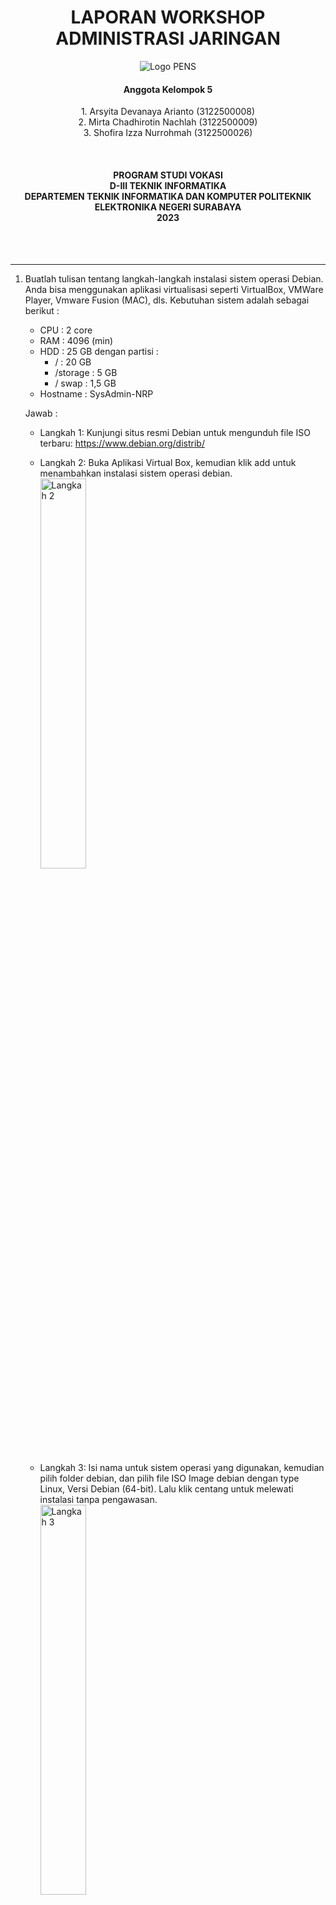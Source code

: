 
  <h1 align="Center">LAPORAN WORKSHOP ADMINISTRASI JARINGAN</h1>


<p align="center">
  <img src="img/Logo_PENS.png" alt="Logo PENS">
</p>

<h4 align="Center">Anggota Kelompok 5</h4>

<p align="center">
1. Arsyita Devanaya Arianto (3122500008) <br>
2. Mirta Chadhirotin Nachlah (3122500009) <br>
3. Shofira Izza Nurrohmah (3122500026)
</p>

<br>
<h4 align="center">
PROGRAM STUDI VOKASI <br>
D-III TEKNIK INFORMATIKA <br>
DEPARTEMEN TEKNIK INFORMATIKA DAN KOMPUTER 
POLITEKNIK ELEKTRONIKA NEGERI SURABAYA <br> 
2023
</h4> <br><br><hr>

1. Buatlah tulisan tentang langkah-langkah instalasi sistem operasi Debian. Anda bisa menggunakan aplikasi virtualisasi seperti VirtualBox, VMWare Player, Vmware Fusion (MAC), dls. Kebutuhan sistem adalah sebagai berikut :
   - CPU : 2 core 
   - RAM : 4096 (min)
   - HDD : 25 GB dengan partisi :
      * / : 20 GB
      * /storage : 5 GB 
      * / swap : 1,5 GB
   - Hostname : SysAdmin-NRP <br>

    Jawab : 
     - Langkah 1: Kunjungi situs resmi Debian untuk mengunduh file ISO terbaru: https://www.debian.org/distrib/ 
      
     - Langkah 2: Buka Aplikasi Virtual Box, kemudian klik add untuk menambahkan instalasi sistem operasi debian. <br>
       <space> <img src="img/Langkah Jawab No 1/00.jpeg" alt="Langkah 2" style="width: 40%;">

     - Langkah 3: Isi nama untuk sistem operasi yang digunakan, kemudian pilih folder debian, dan pilih file ISO Image debian dengan type Linux, Versi Debian (64-bit). Lalu klik centang untuk melewati instalasi tanpa pengawasan. <br>
        <space> <img src="img/Langkah Jawab No 1/01.jpeg" alt="Langkah 3" style="width: 40%;">
  
     - Langkah 4: Untuk username gunakan nama bebas, dan isi juga passwordnya. Sedangkan hostname gunakan dengan format SysAdmin-NRP <br>
        <space> <img src="img/Langkah Jawab No 1/02.jpeg" alt="Langkah 4" style="width: 40%;">

     - Langkah 5: Isi kebutuhan sistem sebagai berikut : <br> ● CPU : 2 core <br> ● RAM : 4096 (min) <br>
        <space> <img src="img/Langkah Jawab No 1/03.jpeg" alt="Langkah 5" style="width: 40%;">
  
     - Langkah 6: Pilih varian VDI (Virtual Disk Image) untuk Hardisknya <br>
        <space> <img src="img/Langkah Jawab No 1/04.jpeg" alt="Langkah 6" style="width: 40%;">

     - Langkah 7: Setelah itu, pilih installer menu yaitu graphical install <br>
        <space> <img src="img/Langkah Jawab No 1/05.jpeg" alt="Langkah 7" style="width: 40%;">

     - Langkah 8: Kemudian pilih bahasa indonesia <br>
        <space> <img src="img/Langkah Jawab No 1/06.jpeg" alt="Langkah 8" style="width: 40%;">

     - Langkah 9: Pilih peta tombol yang digunakan <br>
        <space> <img src="img/Langkah Jawab No 1/07.jpeg" alt="Langkah 9" style="width: 40%;">

     - Langkah 10: Atur nama host untuk sistem ini, dengan format : SysAdmin-NRP <br>
        <space> <img src="img/Langkah Jawab No 1/08.jpeg" alt="Langkah 10" style="width: 40%;">

     - Langkah 11: Untuk domain bisa dilewati saja/diisi terserah <br>
        <space> <img src="img/Langkah Jawab No 1/09.jpeg" alt="Langkah 11" style="width: 40%;">
     
     - Langkah 12: Atur password/kata sandi untuk root <br>
        <space> <img src="img/Langkah Jawab No 1/10.jpeg" alt="Langkah 12" style="width: 40%;">

     - Langkah 13: Isi nama lengkap dari pengguna <br>
        <space> <img src="img/Langkah Jawab No 1/11.jpeg" alt="Langkah 13" style="width: 40%;">

     - Langkah 14: Atur nama pengguna nya <br>
        <space> <img src="img/Langkah Jawab No 1/12.jpeg" alt="Langkah 14" style="width: 40%;">

     - Langkah 15: Atur kata sandi untuk pengguna. Kata sandi pengguna harus berbeda dengan kata sandi root <br>
        <space> <img src="img/Langkah Jawab No 1/13.jpeg" alt="Langkah 15" style="width: 40%;">

     - Langkah 16: Atur lah zona waktu yang digunakan <br>
        <space> <img src="img/Langkah Jawab No 1/14.jpeg" alt="Langkah 16" style="width: 40%;">

     - Langkah 17: Untuk pilihan partisipasi hardisk pilih yang manual <br>
        <space> <img src="img/Langkah Jawab No 1/15.jpeg" alt="Langkah 17" style="width: 40%;">

     - Langkah 18: Pilih partisi untuk mengubah susunannya <br>
        <space> <img src="img/Langkah Jawab No 1/16.jpeg" alt="Langkah 18" style="width: 40%;">

     - Langkah 19: Pilih “Ya” untuk partisi seluruh hard disk <br>
        <space> <img src="img/Langkah Jawab No 1/17.jpeg" alt="Langkah 19" style="width: 40%;">

     - Langkah 20: Pilih ruang kosong untuk membuat sebuah partisi baru <br>
        <space> <img src="img/Langkah Jawab No 1/18.jpeg" alt="Langkah 20" style="width: 40%;">
        <space> <img src="img/Langkah Jawab No 1/19.jpeg" alt="Langkah 20" style="width: 40%;">

     - Langkah 21: Atur ukuran partisi yang tidak melebihi batas maksimum yaitu 20.0 GB <br>
        <space> <img src="img/Langkah Jawab No 1/20.jpeg" alt="Langkah 21" style="width: 40%;">

     - Langkah 22: Pilih primer untuk jenis partisi <br>
        <space> <img src="img/Langkah Jawab No 1/21.jpeg" alt="Langkah 22" style="width: 40%;">

     - Langkah 23: Atur lokasi partisi baru di awal ruang hard disk yang tersedia <br>
        <space> <img src="img/Langkah Jawab No 1/22.jpeg" alt="Langkah 23" style="width: 40%;">

     - Langkah 24: Ubah susunan partisi penanda bisa-boot dari mati menjadi hidup <br>
        <space> <img src="img/Langkah Jawab No 1/23.jpeg" alt="Langkah 24" style="width: 40%;">
        <space> <img src="img/Langkah Jawab No 1/24.jpeg" alt="Langkah 24" style="width: 40%;">

     - Langkah 25: Atur partisi yang digunakan yaitu sistem berkas berjurnal Ext4 <br>
        <space> <img src="img/Langkah Jawab No 1/25.jpeg" alt="Langkah 25" style="width: 40%;">

     - Langkah 26: Penyusunan partisi \#1 telah diselesaikan, kemudian klik lanjutkan <br>
        <space> <img src="img/Langkah Jawab No 1/26.jpeg" alt="Langkah 26" style="width: 40%;">

     - Langkah 27: Pilih ruang kosong untuk membuat sebuah partisi baru (partisi \#2) <br>
        <space> <img src="img/Langkah Jawab No 1/27.jpeg" alt="Langkah 27" style="width: 40%;">
        <space> <img src="img/Langkah Jawab No 1/28.jpeg" alt="Langkah 27" style="width: 40%;">

     - Langkah 28: Atur ukuran partisi yang tidak melebihi batas maksimum yaitu 5.0 GB <br>
        <space> <img src="img/Langkah Jawab No 1/29.jpeg" alt="Langkah 28" style="width: 40%;">

     - Langkah 29: Pilih jenis partisi “Primer” <br>
        <space> <img src="img/Langkah Jawab No 1/30.jpeg" alt="Langkah 29" style="width: 40%;">

     - Lngkah 30: Atur lokasi partisi baru di awal ruang hard disk yang tersedia <br>
        <space> <img src="img/Langkah Jawab No 1/31.jpeg" alt="Langkah 30" style="width: 40%;">

     - Langkah 31: Ubah susunan partisi titik kait
      <br>
        <space> <img src="img/Langkah Jawab No 1/32.jpeg" alt="Langkah 31" style="width: 40%;">
     - Langkah 32:  Pilih “Masukkan secara manual” <br>
       <space> <img src="img/Langkah Jawab No 1/34.jpeg" alt="Langkah 32" style="width: 40%;">
     - Langkah 33:   Ketikkan “/storage” <br>
       <space> <img src="img/Langkah Jawab No 1/35.jpeg" alt="Langkah 33" style="width: 40%;">
     - Langkah 34:  Penyusunan partisi \#2 telah diselesaikan, kemudian klik lanjutkan <br>
       <space> <img src="img/Langkah Jawab No 1/36.jpeg" alt="Langkah 34" style="width: 40%;">
     - Langkah 35: Pilih ruang kosong untuk membuat sebuah partisi baru (partisi \#3) <br>
       <space> <img src="img/Langkah Jawab No 1/37.jpeg" alt="Langkah 35" style="width: 40%;">
       <space> <img src="img/Langkah Jawab No 1/38.jpeg" alt="Langkah 35" style="width: 40%;">
     - Langkah 36: Atur ukuran partisi yang tidak melebihi batas maksimum yaitu 1.5 GB <br>
       <space> <img src="img/Langkah Jawab No 1/39.jpeg" alt="Langkah 36" style="width: 40%;">
     - Langkah 37: Pilih jenis partisi “Primer”<br>
       <space> <img src="img/Langkah Jawab No 1/40.jpeg" alt="Langkah 37" style="width: 40%;">
     - Langkah 38: Atur lokasi partisi baru di awal ruang hard disk yang tersedia<br>
       <space> <img src="img/Langkah Jawab No 1/41.jpeg" alt="Langkah 38" style="width: 40%;">
     - Langkah 39: Ubah penggunaan partisi menjadi ruang swap <br>
       <space> <img src="img/Langkah Jawab No 1/42.jpeg" alt="Langkah 39" style="width: 40%;"> <img src="img/Langkah Jawab No 1/43.jpeg" alt="Langkah 39" style="width: 40%;">
     - Langkah 40: Penyusunan partisi \#3 telah diselesaikan, kemudian klik lanjutkan. <br>
       <space> <img src="img/Langkah Jawab No 1/44.jpeg" alt="Langkah 40" style="width: 40%;">
     - Langkah 41: Partisi telah selesai, kemudian klik “lanjutkan”
     <br>
       <space> <img src="img/Langkah Jawab No 1/45.jpeg" alt="Langkah 41" style="width: 40%;">
     - Langkah 42: Pilih “Ya” untuk melanjutkan perubahan-perubahan sebelumnya ditulis ke hard disk <br>
       <space> <img src="img/Langkah Jawab No 1/46.jpeg" alt="Langkah 42" style="width: 40%;">
     - Langkah 43: Pemasangan sistem dasar berjalan, lalu pilih “Tidak” dan klik “Lanjutkan” <br>
       <space> <img src="img/Langkah Jawab No 1/47.jpeg" alt="Langkah 43" style="width: 40%;"> <img src="img/Langkah Jawab No 1/48.jpeg" alt="Langkah 43" style="width: 40%;">
     - Langkah 44: Atur negara tempat cermin arsip debian berada di Indonesia <br>
       <space> <img src="img/Langkah Jawab No 1/49.jpeg" alt="Langkah 44" style="width: 40%;">
     - Langkah 45: Atur cermin arsip debian deb.debian.org <br>
       <space> <img src="img/Langkah Jawab No 1/50.jpeg" alt="Langkah 45" style="width: 40%;">
     - Langkah 46: Kosongi alamat proxy HTTP <br>
       <space> <img src="img/Langkah Jawab No 1/51.jpeg" alt="Langkah 46" style="width: 40%;">
     - Langkah 47: Tunggu loading selesai untuk mengatur pengelolaan paket <br>
       <space> <img src="img/Langkah Jawab No 1/52.jpeg" alt="Langkah 47" style="width: 40%;">
     - Langkah 48: Pilih tidak untuk partisipasi survey pengguna paket debian <br>
       <space> <img src="img/Langkah Jawab No 1/53.jpeg" alt="Langkah 48" style="width: 40%;">
     - Langkah 49: Perangkat yang ingin diinstal adalah debian desktop environment, …GNOME, perkakas sistem standar <br>
       <space> <img src="img/Langkah Jawab No 1/54.jpeg" alt="Langkah 49" style="width: 40%;">
     - Langkah 50: Kemudian tunggu untuk memilih & memasang perangkat lunak <br>
       <space> <img src="img/Langkah Jawab No 1/55.jpeg" alt="Langkah 50" style="width: 40%;">
     - Langkah 51: Pilih Ya untuk pasang boot loader GRUB hard disk utama <br>
       <space> <img src="img/Langkah Jawab No 1/56.jpeg" alt="Langkah 51" style="width: 40%;">
     - Langkah 52: Pilih piranti untuk pemasangan boot loader <br>
       <space> <img src="img/Langkah Jawab No 1/57.jpeg" alt="Langkah 52" style="width: 40%;">
     - Langkah 53: Tunggu proses instalasi selesai <br>
       <space> <img src="img/Langkah Jawab No 1/59.jpeg" alt="Langkah 53" style="width: 40%;">
     - Langkah 54: Klik lanjutkan untuk menyelesaikan instalasi <br>
       <space> <img src="img/Langkah Jawab No 1/60.jpeg" alt="Langkah 54" style="width: 40%;">
     - Langkah 55: Tunggu proses instalasi untuk menjalankan sistem yang baru  <br>
       <space> <img src="img/Langkah Jawab No 1/61.jpeg" alt="Langkah 55" style="width: 40%;">
     - Langkah 56: Berikut adalah tampilan untuk login user <br>
       <space> <img src="img/Langkah Jawab No 1/62.jpeg" alt="Langkah 56" style="width: 40%;">
     - Langkah 57: Masukkan kata sandi yang sesuai untuk user <br>
       <space> <img src="img/Langkah Jawab No 1/63.jpeg" alt="Langkah 57" style="width: 40%;">
     - Langkah 58: Kemudian pilih bahasa indonesia  <br>
       <space> <img src="img/Langkah Jawab No 1/64.jpeg" alt="Langkah 58" style="width: 40%;">
     - Langkah 59: Pilih tata letak papan bahasa indonesia  <br>
       <space> <img src="img/Langkah Jawab No 1/65.jpeg" alt="Langkah 59" style="width: 40%;">
     - Langkah 60: Untuk layanan lokasi diaktifkan agar bersifat privasi   <br>
       <space> <img src="img/Langkah Jawab No 1/66.jpeg" alt="Langkah 60" style="width: 40%;">
     - Langkah 61: Debian GNU?Linux sudah selesai dan siap untuk digunakan    <br>
       <space> <img src="img/Langkah Jawab No 1/67.jpeg" alt="Langkah 61" style="width: 40%;">
     - Langkah 62: Ketik pada kolom pencarian "diskart" untuk melihat storage hardisk    <br>
       <space> <img src="img/Langkah Jawab No 1/68.jpeg" alt="Langkah 62" style="width: 40%;">
     - Langkah 63: Menampilkan volume hardisk.  <br>
       <space> <img src="img/Langkah Jawab No 1/69.jpeg" alt="Langkah 63" style="width: 40%;">

2. Buat ringkasan tentang perbedaan dari Debian 12 (bookworm) dengan Debian 11 (bullseye) : versi kernel, kebutuhan sistem, penerapan systemd dan perbedaan packagenya (dalam bentuk tabel) ! 
   
    Jawab : 
        <table>
          <thead>
            <tr>
              <th>Perbedaan</th>
              <th>Debian 12 (bookworm)</th>
              <th>Debian 11 (bullseye)</th>
            </tr>
          </thead>
          <tbody>
            <tr>
              <td>Versi Kernel</td>
              <td>Debian 12 menggunakan Versi Kernel lebih baru yaitu Kernel 6.1 yang menyediakan dukungan untuk perangkat keras terbaru & perbaikan keamanan & kinerja.</td>
              <td>Debian 11 menggunakan Versi kernel lebih lama yaitu kernel versi 5.10 yang stabil dan memiliki dukungan yang baik.
              </td>
            </tr>
            <tr>
              <td>Kebutuhan Sistem</td>
              <td>
                Memiliki kebutuhan sistem lebih tinggi. <br>
                <ol>
                  <li>
                    Processor: Debian 12 mendukung berbagai arsitektur yaitu :
                    <ul>
                      <li>64-bit PC (amd64)</li>
                      <li>64-bit ARM (AArch64)</li>
                      <li>EABI ARM (armel)</li>
                      <li>Hard Float ABI ARM (armhf)</li>
                      <li>32-bit PC (i386)</li>
                      <li>MIPS (little endian)</li>
                      <li>64-bit MIPS (little endian)</li>
                      <li>POWER Processors</li>
                      <li>IBM System z</li>
                    </ul>
                  </li>
                  <li>
                    RAM: Minimal 1 GB, disarankan 2 GB untuk pengalaman yang optimal.
                  </li>
                  <li>
                    Penyimpanan: Setidaknya 10 GB untuk instalasi, disarankan 20 GB atau lebih. 
                  </li>
                  <li>
                    Grafis: Kompatibel dengan kartu grafis terintegrasi dan terdedikasi.
                  </li>
                  <li>
                    Koneksi Jaringan : Mendukung ethernet, Bluetooth, dan WiFi.
                  </li>
                </ol>
              </td>
              <td>
                Kebutuhan sistem lebih rendah. <br>
                  <ol>
                    <li>
                      Processor: Dukungan untuk arsitektur yang sama seperti Debian 12. 
                      <ul>
                        <li>64-bit PC (amd64)</li>
                        <li>64-bit ARM (AArch64)</li>
                        <li>EABI ARM (armel)</li>
                        <li>Hard Float ABI ARM (armhf)</li>
                        <li>32-bit PC (i386)</li>
                        <li>MIPS (little endian)</li>
                        <li>64-bit MIPS (little endian)</li>
                        <li>POWER Processors</li>
                        <li>IBM System z</li>
                      </ul>
                    </li>
                    <li>
                      RAM: Minimal 1 GB, disarankan 2 GB.
                    </li>
                    <li>
                      Penyimpanan: Setidaknya 10 GB untuk instalasi.
                    </li>
                    <li>
                      Grafis: Kompatibel dengan kartu grafis terintegrasi dan terdedikasi.
                    </li>
                    <li>
                      Koneksi Jaringan : Mendukung ethernet. Bluetooth, dan WiFi
                    </li>
                  </ol>
              </td>
            </tr>
            <tr>
              <td>Penerapan System</td>
              <td>
                Versi systemd lebih baru dengan peningkatan fitur dan perbaikan bug. (Versi 252)
              </td>
              <td>
                Versi systemd sebelumnya dengan pembaruan dan perbaikan bug (Versi 247)
              </td>
            </tr>
            <tr>
              <td>Package</td>
              <td>
                Peningkatan paket-paket perangkat lunak dengan versi yang lebih baru dan perbaikan keamanan
              </td>
              <td>
                Paket-paket yang lebih lama dengan pembaruan dan peningkatan keamanan
              </td>
            </tr>
          </tbody>
        </table> <br>
        Penjelasan lanjut perbedaan package : <br><br>
        <table>
          <thead>
            <tr>
              <th>Package</th>
              <th>Debian 12 (bookworm)</th>
              <th>Debian 11 (bullseye)</th>
            </tr>
          </thead>
          <tbody>
            <tr>
              <td>Apache</td>
              <td>2.4.54</td>
              <td>2.4.57</td>
            </tr>
            <tr>
              <td>Bash</td>
              <td>5.1</td>
              <td>5.2.15</td>
            </tr>
            <tr>
              <td>BIND DNS Server</td>
              <td>9.16</td>
              <td>9.18</td>
            </tr>
            <tr>
              <td>Cryptsetup</td>
              <td>2.3</td>
              <td>2.6</td>
            </tr>
            <tr>
              <td>Emacs</td>
              <td>27.1</td>
              <td>28.2</td>
            </tr>
            <tr>
              <td>Exim default e-mail server</td>
              <td>4.94</td>
              <td>4.96</td>
            </tr>
            <tr>
              <td>GNU Compiler Collection as default compiler</td>
              <td>10.2</td>
              <td>12.2</td>
            </tr>
            <tr>
              <td>GIMP</td>
              <td>2.10.22</td>
              <td>2.10.34</td>
            </tr>
            <tr>
              <td>GnuPG</td>
              <td>2.2.27</td>
              <td>2.2.40</td>
            </tr>
            <tr>
              <td>Inkscape</td>
              <td>1.0.2</td>
              <td>1.2.2</td>
            </tr>
            <tr>
              <td>the GNU C library</td>
              <td>2.31</td>
              <td>2.36</td>
            </tr>
            <tr>
              <td>Linux kernel image</td>
              <td>5.10 series</td>
              <td>6.1 series</td>
            </tr>
            <tr>
              <td>LLVM/Clang toolchain</td>
              <td>9.0.1 and 11.0.1 (default) and 13.0.1</td>
              <td>13.0.1 and 14.0 (default) and 15.0.6</td>
            </tr>
            <td>MriaDB</td>
              <td>10.5</td>
              <td>10.11</td>
            </tr>
            <tr>
              <td>Nginx</td>
              <td>1.18</td>
              <td>1.22</td>
            </tr>
            <tr>
              <td>OpenJDK</td>
              <td>11</td>
              <td>17</td>
            </tr>
            <tr>
              <td>OpenLDAP</td>
              <td>2.4.57</td>
              <td>2.5.13</td>
            </tr>
            <tr>
              <td>OpenSSH</td>
              <td>8.4p1</td>
              <td>9.2p1</td>
            </tr>
            <tr>
              <td>OpenSSL</td>
              <td>1.1.1n</td>
              <td>3.0.8</td>
            </tr>
            <tr>
              <td>Perl</td>
              <td>5.32</td>
              <td>5.36</td>
            </tr>
            <tr>
              <td>PHP</td>
              <td>7.4</td>
              <td>8.2</td>
            </tr>
            <tr>
              <td>Postfix MTA</td>
              <td>3.5</td>
              <td>3.7</td>
            </tr>
            <tr>
              <td>PostgreSQL</td>
              <td>13</td>
              <td>15</td>
            </tr>
            <tr>
              <td>Python 3</td>
              <td>3.9.2</td>
              <td>3.11.2</td>
            </tr>
            <tr>
              <td>Rustc</td>
              <td>1.48</td>
              <td>1.63</td>
            </tr>
            <tr>
              <td>Samba</td>
              <td>4.13</td>
              <td>4.17</td>
            </tr>
            <tr>
              <td>Systemd</td>
              <td>247</td>
              <td>252</td>
            </tr>
            <tr>
              <td>Vim</td>
              <td>8.2</td>
              <td>9.0</td>
            </tr>
          </tbody>
        </table>

3. Jelaskan fungsi dari file "/etc/groups" beserta formatnya! <br> 
Jawab :
   - Fungsi : <br>File "/etc/group" digunakan untuk menyimpan informasi tentang grup-grup pengguna di sistem, termasuk nama grup, ID grup, dan anggota-anggota grup.Berikut adalah ringkasan fungsi dari /etc/group sesuai dengan poin-poin yang disebutkan:
      * Grup dan Izin: Grup memungkinkan serangkaian izin untuk ditetapkan, dan setiap objek sistem file memiliki izin "grup". Jika Anda bukan pemilik objek tetapi berada dalam grup tersebut, izin grup berlaku untuk Anda.
      * Manajemen Grup: Setiap objek sistem file hanya memiliki satu pemilik dan hanya dapat berada dalam satu grup. Pengguna yang login dapat menjadi anggota beberapa grup.
      * Penyimpanan Informasi Grup: Sebagian besar informasi grup, termasuk nama grup, ID grup, dan anggota grup, dikelola di file "/etc/group". 
      * GID Grup Awal: Saat pengguna login, mereka diberikan GID grup awal dari file "/etc/passwd". 
      * Grup Tambahan: Pengguna akan menjadi bagian dari grup lain (grup tambahan) jika mereka adalah anggota grup tersebut dalam file "/etc/group". <br>
  
      Jadi, "/etc/group" memainkan peran penting dalam manajemen grup pengguna di sistem Linux, dan berfungsi sebagai penyimpan informasi utama tentang grup-grup pengguna.
   - Format : <br>
    <space> <img src="img/3.png" alt="Format /etc/groups" style="width: 40%;"> <br>
      Keterangan: 
      1) Nama grup 
      2) Kata sandi terenkripsi (atau penanda x yang menunjukkan penggunaan /etc/gshadow)
      3) Nomor ID grup (GID) 
      4) Daftar opsional userid yang menjadi anggota grup itu Penjelasan: 1) Informasi tentang grup di atas disimpan di /etc/group 2) Modifikasi dapat dilakukan oleh root atau oleh Administrator Grup untuk suatu grup 3) Kontennya dapat dilihat oleh siapa saja 4) Kata sandi terenkripsi biasanya disimpan di /etc/gshadow, hanya dapat diakses melalui root 
    - Group commands : 
      1) groupadd - Buat grup baru di /etc/group 
      2) groupdel - Hapus grup dari /etc/group 
      3) groupmod - Ubah nama atau GID grup di /etc/group
      4) gpasswd - Mengelola file /etc/group dan /etc/gshadow 
        a. dapat digunakan oleh Administrator Grup serta root b. Menambahkan dan menghapus anggota grup, atau mengatur daftar anggota c. root dapat mengatur daftar Administrator Grup untuk suatu grup 
      5) group - Daftar semua grup tempat pengguna berada 
      6) id - Versi "grup" yang lebih rinci menunjukkan nilai-nilai numerik 
      7) newgrp - (jarang digunakan) gunakan kata sandi grup untuk memulai shell baru dengan hak grup tambahan 

4. Jelaskan perbedaan penggunaan perintah "su" dengan "su -"! Jawab : <br>
    Jawab :
    <br>
        <space> <img src="img/4.png" alt="format" style="width: 40%;"><br>
      Perintah su dan su - adalah dua metode yang berbeda untuk beralih ke akun pengguna lain di sistem Linux. Dengan menggunakan perintah su tanpa argumen -, pengguna dapat beralih ke akun pengguna lain sambil mempertahankan variabel lingkungan milik pengguna asli. Namun, saat menggunakan perintah su -, selain beralih ke akun pengguna lain, variabel lingkungan dari pengguna asli akan dihapus dan lingkungan akan diatur ulang sesuai dengan akun pengguna yang dituju. Berikut ini perbandingan lebih detail antara su dan su -:
      <ul>
        <li>
          Perinah su: <br> Dengan menjalankan perintah su, akun pengguna dapat ditransfer ke akun pengguna lain yang kita tentukan, dan jika tidak menentukan akun pengguna, akun kita akan memasukkan akun pengguna Root secara default, sedangkan lingkungan pengguna kita saat ini, variabel lingkungan, dan skrip profil akan dilestarikan. Dengan menjalankan perintah su, akun kita beralih ke akun pengguna lain tanpa menjalankan shell login, dan variabel lingkungan yang ditetapkan untuk akun pengguna atau direktori kerja kita saat ini tetap tidak berubah.
        </li>
        <li>
          Perintah su -: <br> Jika Anda ingin mengubah lingkungan pengguna selain beralih ke akun pengguna lain, perintah su – akan membantu. Jika Anda menggunakan perintah su – untuk beralih ke akun pengguna yang Anda inginkan, nilai variabel lingkungan dan direktori akun pengguna yang Anda inginkan akan menggantikan nilai yang terkait dengan lingkungan kerja Anda saat ini, dan semua variabel lingkungan milik pengguna utama akan dihapus. 
        </li>
      </ul> 
      
      Perbedaan antara su dan su – memiliki dampak penting pada perubahan lingkungan dan variabel lingkungan di Linux saat berpindah antar akun pengguna. Singkatnya, perintah su memungkinkan kita mempertahankan lingkungan pengguna saat ini ketika beralih ke akun pengguna lain. Sebaliknya, perintah su – mengeksekusi shell login untuk mentransfer ke akun pengguna tertentu dan umumnya mengubah variabel lingkungan dan direktori kerja yang diatur di lingkungan pengguna.

5. Jelaskan fungsi dari "sudo" ! <br>
Jawab : <br>
<space> <img src="img/5.png" alt="Perintah sudo" style="width: 40%;"> <br>
Sudo merupakan singkatan dari Super User DO (user biasa dapat bertindak sebagai super user). Sudo merupakan program yang
terdapat dalam linux yang digunakan untuk menjalankan perintah yang membutuhkan akses dari akun root. Sudo hanya dapat digunakan oleh user yang sudah tercantum pada file /etc/sudoers.Tujuan awal dari pembuatan sudo adalah untuk mengurangi resiko berbahaya yang mungkin akan terjadi jika terlalu sering menggunakan root. Oleh karena itu, program sudo dibuat untuk memungkinkan user biasa dapat menjalankan perintah yang membutuhkan akses dari root tanpa harus login dengan menggunakan
root.Pada saat dijalankan sudo akan meminta password user yang menjalankan sudo tersebut, tetapi bisa juga dibuat untuk meminta password root atau tanpa password sama sekali. Secara default password yang dimasukkan tadi akan disimpan selama 15 menit, dan 15 menit kedepan user akan diminta memasukan password lagi. 

6. Jelaskan langkah-langkah penambahan user anda sebagai user sudo ! Gunakan perintah "su -" lalu setelah masuk sebagai root, jalankan perintah "visudo". Tambahkan user anda di bawah user root pada bagian " \# User privilege specification" <br>
Jawab : <br>
  <space> <img src="img/6.c.png" alt="Perintah sudo apt install" style="width: 40%;"> <br>
  Langkah-langkah untuk menambahkan pengguna sebagai pengguna sudo menggunakan perintah su - dan visudo adalah sebagai berikut: <br>
  - Menjalankan perintah su - untuk masuk sebagai root dan akan diminta untuk memasukkan kata sandi root. 
  - Setelah berhasil masuk sebagai root, jalankan perintah `visudo` untuk mengedit file konfigurasi sudoers. <br>
  <space> <img src="img/6.a.png" alt="Perintah su - dan visudo" style="width: 40%;"> <br>
  - Pada editor teks, cari bagian yang berjudul "# User privilege specification". Biasanya bagian ini terletak di bagian paling bawah file. 
  - Di bawah baris yang menyatakan hak akses untuk pengguna root, tambahkan baris baru untuk menambahkan pengguna sebagai pengguna sudo. <br>
  <space> <img src="img/6.b.png" alt="Isi file visudo" style="width: 40%;"> <br>
  Penjelasan format baris di atas yaitu:
    - Semua baris yang dimulai dengan # adalah komentar (comment)
    - Root ALL=(ALL:ALL) ALL – baris ini berarti user root mempunyai hak-hak istimewa yang tidak terbatas dan dapat menjalankan semua command pada sistem.
    - shofira ALL=(ALL:ALL) ALL – baris ini berarti user shofira mempunyai hak-hak istimewa yang tidak terbatas dan dapat menjalankan semua command pada sistem.
    - %sudo ALL=(ALL:ALL) ALL – semua user di dalam grup sudo mendapatkan hak-hak istimewa untuk menjalankan command apa saja
  - Setelah menambahkan baris untuk pengguna baru, simpan perubahan tersebut dan keluar dari editor. Dengan menekan tombol "Ctrl + X", lalu tekan "Y" untuk menyimpan perubahan, dan terakhir tekan `Enter` untuk keluar dari editor.
  - Setelah langkah-langkah ini selesai, pengguna baru sudah memiliki akses sudo.
  - Dengan visudo, dapat mengedit file konfigurasi sudoers dengan benar dan menghindari kemungkinan terkunci akibat kesalahan format yang mungkin terjadi jika mengedit file tersebut langsung.




